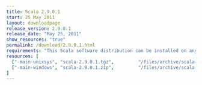 ```yaml
---
title: Scala 2.9.0.1
start: 25 May 2011
layout: downloadpage
release_version: 2.9.0.1
release_date: "May 25, 2011"
show_resources: "true"
permalink: /download/2.9.0.1.html
requirements: "This Scala software distribution can be installed on any Unix-like or Windows system. It requires the Java runtime version 1.6 or later, which can be downloaded <a href='http://www.java.com/'>here</a>."
resources: [
  ["-main-unixsys", "scala-2.9.0.1.tgz",         "/files/archive/scala-2.9.0.1.tgz",         "Max OS X, Unix, Cygwin",  "25 MB"],
  ["-main-windows", "scala-2.9.0.1.zip",         "/files/archive/scala-2.9.0.1.zip",         "Windows",                 "25 MB"]
]
---
```




